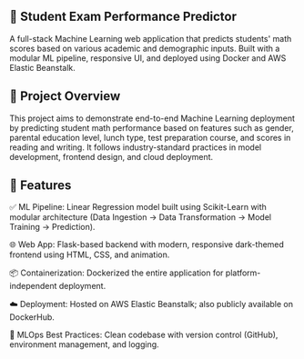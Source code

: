 ## 🧠 Student Exam Performance Predictor  
A full-stack Machine Learning web application that predicts students' math scores based on various academic and demographic inputs. Built with a modular ML pipeline, responsive UI, and deployed using Docker and AWS Elastic Beanstalk.

## 🚀 Project Overview
This project aims to demonstrate end-to-end Machine Learning deployment by predicting student math performance based on features such as gender, parental education level, lunch type, test preparation course, and scores in reading and writing. It follows industry-standard practices in model development, frontend design, and cloud deployment.

## 📌 Features
✅ ML Pipeline: Linear Regression model built using Scikit-Learn with modular architecture (Data Ingestion → Data Transformation → Model Training → Prediction).

🌐 Web App: Flask-based backend with modern, responsive dark-themed frontend using HTML, CSS, and animation.

📦 Containerization: Dockerized the entire application for platform-independent deployment.

☁️ Deployment: Hosted on AWS Elastic Beanstalk; also publicly available on DockerHub.

🔁 MLOps Best Practices: Clean codebase with version control (GitHub), environment management, and logging.


